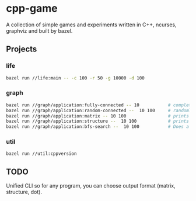 # cpp-game

A collection of simple games and experiments written in C++, ncurses, graphviz and built by bazel.

## Projects

### life

```bash
bazel run //life:main -- -c 100 -r 50 -g 10000 -d 100
```

###  graph

```bash
bazel run //graph/application:fully-connected -- 10           # complete graph (dot output)
bazel run //graph/application:random-connected --  10 100     # randomly connected (dot output)
bazel run //graph/application:matrix -- 10 100                # prints adjacency matrix representation (custom output)
bazel run //graph/application:structure --  10 100            # prints adj-list structure (custom output)
bazel run //graph/application:bfs-search --  10 100           # Does a BFS from vertex 1 -> n
```

### util

```
bazel run //util:cppversion
```

## TODO

Unified CLI so for any program, you can choose output format (matrix, structure, dot).